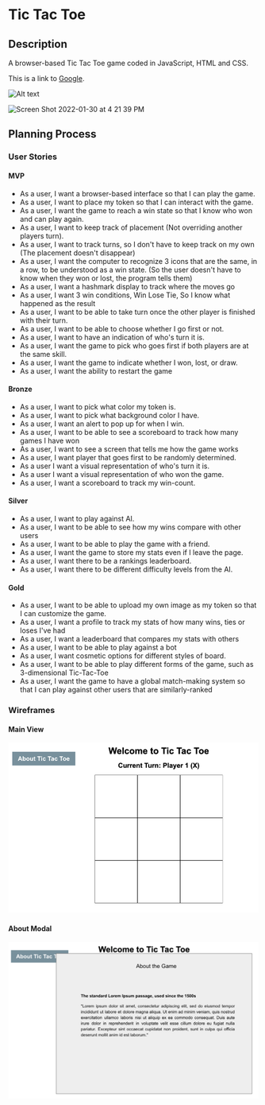 # Tic Tac Toe

## Description

A browser-based Tic Tac Toe game coded in JavaScript, HTML and CSS.

This is a link to [Google](https://google.com).

![Alt text](https://user-images.githubusercontent.com/53010153/153038301-93ac6408-2a32-4bdf-8e3a-2ac1f15a6d48.png)


<img width="804" alt="Screen Shot 2022-01-30 at 4 21 39 PM" src="https://user-images.githubusercontent.com/53010153/153038301-93ac6408-2a32-4bdf-8e3a-2ac1f15a6d48.png">

## Planning Process

### User Stories

#### MVP

- As a user, I want a browser-based interface so that I can play the game.
- As a user, I want to place my token so that I can interact with the game.
- As a user, I want the game to reach a win state so that I know who won and can play again.
- As a user, I want to keep track of placement (Not overriding another players turn).
- As a user, I want to track turns, so I don't have to keep track on my own (The placement doesn't disappear)
- As a user, I want the computer to recognize 3 icons that are the same, in a row, to be understood as a win state. (So the user doesn't have to know when they won or lost, the program tells them)
- As a user, I want a hashmark display to track where the moves go
- As a user, I want 3 win conditions, Win Lose Tie, So I know what happened as the result
- As a user, I want to be able to take turn once the other player is finished with their turn.
- As a user, I want to be able to choose whether I go first or not.
- As a user, I want to have an indication of who's turn it is.
- As a user, I want the game to pick who goes first if both players are at the same skill.
- As a user, I want the game to indicate whether I won, lost, or draw.
- As a user, I want the ability to restart the game

#### Bronze

- As a user, I want to pick what color my token is.
- As a user, I want to pick what background color I have.
- As a user, I want an alert to pop up for when I win.
- As a user, I want to be able to see a scoreboard to track how many games I have won
- As a user, I want to see a screen that tells me how the game works
- As a user, I want player that goes first to be randomly determined.
- As a user I want a visual representation of who's turn it is.
- As a user I want a visual representation of who won the game.
- As a user, I want a scoreboard to track my win-count.

#### Silver

- As a user, I want to play against AI.
- As a user, I want to be able to see how my wins compare with other users
- As a user, I want to be able to play the game with a friend.
- As a user, I want the game to store my stats even if I leave the page.
- As a user, I want there to be a rankings leaderboard.
- As a user, I want there to be different difficulty levels from the AI.

#### Gold

- As a user, I want to be able to upload my own image as my token so that I can customize the game.
- As a user, I want a profile to track my stats of how many wins, ties or loses I've had
- As a user, I want a leaderboard that compares my stats with others
- As a user, I want to be able to play against a bot
- As a user, I want cosmetic options for different styles of board.
- As a user, I want to be able to play different forms of the game, such as 3-dimensional Tic-Tac-Toe
- As a user, I want the game to have a global match-making system so that I can play against other users that are similarly-ranked

### Wireframes

#### Main View

![Tic tac toe initial screen](./assets/wireframe-main.png)

#### About Modal

![Tic tac toe about modal](assets/wireframe-about.png)
